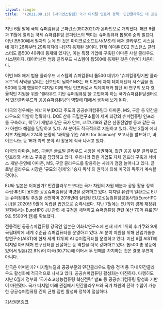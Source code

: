 ```yaml
---
layout: single
title:  "(2021.08.13) [사이언스칼럼] 국가 디지털 인프라 정책: 민간클라우드 대 공공슈퍼컴퓨팅"
---
```


지난 6월 말에 국제 슈퍼컴퓨팅 콘퍼런스(ISC2021)가 온라인으로 개최됐다. 매년 6월과 11월에 열리는 국제 슈퍼컴퓨팅 콘퍼런스의 백미는 슈퍼컴퓨터 톱500 순위 발표다. 이번 톱500에서 필자의 눈에 띈 것은 마이크로소프트사(MS)의 애저 클라우드 시스템 네 개가 26위부터 29위까지에 나란히 등재된 것이다. 현재 아마존 EC2 인스턴스 클러스터도 톱500 40위에 등재돼 있지만, 이는 특정 기업에 구축된 아마존 사설 클라우드 시스템이다. 데이터센터 범용 클라우드 시스템이 톱500에 등재된 것은 이번이 처음이다.

이번 MS 애저 범용 클라우드 시스템의 슈퍼컴퓨터 톱500 데뷔가 '슈퍼컴퓨팅기반 클라우드'의 서막을 알리는 신호탄이 될까? MS는 왜 이번에 자체 데이터센터 시스템을 톱500에 등재 했을까? 디지털 미래 핵심 인프라로서 빅데이터와 첨단 AI 연구의 보다 효율적인 지원을 위한 '클라우드 기반 슈퍼컴퓨팅'을 고민해야 하는 국가슈퍼컴퓨팅센터로서 민간클라우드와 공공슈퍼컴퓨팅의 역할에 대해서 생각해 보게 된다.

미국의 경우에는 에너지부(DOE) 주도의 공공슈퍼컴퓨팅과 아마존, MS, 구글 등 민간클라우드의 역할이 명확하다. DOE 산하 국립연구소들이 세계 최강의 슈퍼컴퓨팅 인프라를 구축하고, 핵무기 개발과 같은 국가 안보, 코로나19와 같은 신종전염병 등과 같은 국가 아젠다 해결을 담당하고 있다. AI 분야도 적극적으로 지원하고 있다. 작년 2월에 에너지부 차원에서 224쪽 분량의 '과학을 위한 AI(AI for Science)' 보고서를 발표하고, 바이오·나노 등 16개 과학 분야 AI 활용에 적극 나서고 있다.

미국의 아마존, MS, 구글은 글로벌 클라우드 시장을 석권하며, 민간·공공 부문 클라우드 인프라와 서비스 구축을 담당하고 있다. 우리나라 많은 기업도 자체 인프라 구축과 서비스 개발·운영에 아마존, MS, 구글 클라우드를 활용하는 사례가 점점 늘어나고 있다. 글로벌 클라우드 시장은 '규모의 경제'와 '승자 독식'의 원칙에 의해 미국의 독주가 계속될 것이다.

EU와 일본은 어떠한가? 민간클라우드보다는 국가 차원의 자원 배분과 공동 활용 정책 수립·추진이 용이한 공공슈퍼컴퓨팅 역량을 강화하고 있다. 디지털 유럽의 일환으로 EU는 슈퍼컴퓨팅 주권을 선언하며 2018년에 설립된 EU고성능컴퓨팅공동사업(EuroHPC JU)을 2020년 9월에 독립된 법인으로 승격시켰다. 지난 7월에는 EU의회 경제·재정위원회에서는 EuroHPC JU 관련 새 규정을 채택하고 슈퍼컴퓨팅 관련 예산 70억 유로(약 9조 5500억 원)를 확보했다.

전통적인 공공슈퍼컴퓨팅 강국인 일본은 이화학연구소에 현재 세계 1위의 후가쿠와 9개 국립대학에 세계 수준급 슈퍼컴퓨터를 운영하고 있다. AI 분야 지원을 위해 산업기술총합연구소(AIST)에 현재 세계 12위의 AI 슈퍼컴퓨터를 운영하고 있다. 지난 6월 AIST에 디지털 아키텍쳐 연구센터를 신설하는 등 역할을 더욱 강화하고 있다. 톱500 총 성능에 있어서 일본(22.6%)이 미국(30.7%)에 이어서 두 번째를 차지하는 것은 결코 우연이 아니다.

한국은 어떠한가? 디지털뉴딜과 공공부문의 민간클라우드 활용 정책 등 국내 민간클라우드 활성화에 적극적으로 나서고 있다. 공공슈퍼컴퓨팅 활성화는 미진하다. 다행히도 지난 6월에 정부의 '국가초고성능컴퓨팅 혁신전략' 발표 등 공공슈퍼컴퓨팅 활성화 기반이 마련됐다. 국가 디지털 미래 관점에서 민간클라우드와 국가 차원의 전략 수립이 가능한 공공슈퍼컴퓨팅 간의 균형 잡힌 활성화 정책이 절실하다. 

[기사원문링크](http://m.joongdo.co.kr/view.php?key=20210812010002617#ref)
